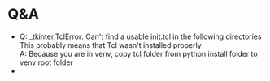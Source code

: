 # Q&A
- Q: _tkinter.TclError: Can't find a usable init.tcl in the following directories  
  This probably means that Tcl wasn't installed properly.  
  A: Because you are in venv, copy tcl folder from python install folder to venv root folder
- 